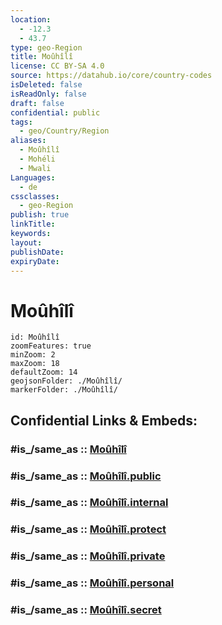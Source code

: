 ```yaml
---
location:
  - -12.3
  - 43.7
type: geo-Region
title: Moûhîlî
license: CC BY-SA 4.0
source: https://datahub.io/core/country-codes
isDeleted: false
isReadOnly: false
draft: false
confidential: public
tags:
  - geo/Country/Region
aliases:
  - Moûhîlî
  - Mohéli
  - Mwali
Languages:
  - de
cssclasses:
  - geo-Region
publish: true
linkTitle: 
keywords: 
layout: 
publishDate: 
expiryDate:
---
```


# Moûhîlî

```leaflet
id: Moûhîlî
zoomFeatures: true 
minZoom: 2 
maxZoom: 18
defaultZoom: 14 
geojsonFolder: ./Moûhîlî/
markerFolder: ./Moûhîlî/
```


## Confidential Links & Embeds: 

### #is_/same_as :: [Moûhîlî](/_Standards/Earth/Continent/Africa/Africa~East/Comoros/Comoros-Islands/Moûhîlî.md) 

### #is_/same_as :: [Moûhîlî.public](/_public/Earth/Continent/Africa/Africa~East/Comoros/Comoros-Islands/Moûhîlî.public.md) 

### #is_/same_as :: [Moûhîlî.internal](/_internal/Earth/Continent/Africa/Africa~East/Comoros/Comoros-Islands/Moûhîlî.internal.md) 

### #is_/same_as :: [Moûhîlî.protect](/_protect/Earth/Continent/Africa/Africa~East/Comoros/Comoros-Islands/Moûhîlî.protect.md) 

### #is_/same_as :: [Moûhîlî.private](/_private/Earth/Continent/Africa/Africa~East/Comoros/Comoros-Islands/Moûhîlî.private.md) 

### #is_/same_as :: [Moûhîlî.personal](/_personal/Earth/Continent/Africa/Africa~East/Comoros/Comoros-Islands/Moûhîlî.personal.md) 

### #is_/same_as :: [Moûhîlî.secret](/_secret/Earth/Continent/Africa/Africa~East/Comoros/Comoros-Islands/Moûhîlî.secret.md)

